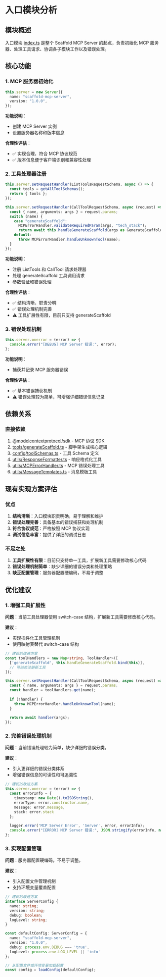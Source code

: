 # 入口模块分析

## 模块概述

入口模块 [index.ts](file:///Users/zcg/Desktop/scafford-mcp-server-AI/trae/scaffold-mcp-server/src/index.ts) 是整个 Scaffold MCP Server 的起点，负责初始化 MCP 服务器、处理工具请求、协调各子模块工作以及错误处理。

## 核心功能

### 1. MCP 服务器初始化

```typescript
this.server = new Server({
  name: "scaffold-mcp-server",
  version: "1.0.0",
});
```

**功能说明**：
- 创建 MCP Server 实例
- 设置服务器名称和版本信息

**合理性评估**：
- ✅ 实现合理，符合 MCP 协议规范
- ✅ 版本信息便于客户端识别和兼容性处理

### 2. 工具处理器注册

```typescript
this.server.setRequestHandler(ListToolsRequestSchema, async () => {
  const tools = getAllToolSchemas();
  return { tools };
});

this.server.setRequestHandler(CallToolRequestSchema, async (request) => {
  const { name, arguments: args } = request.params;
  switch (name) {
    case "generateScaffold":
      MCPErrorHandler.validateRequiredParam(args, "tech_stack");
      return await this.handleGenerateScaffold(args as GenerateScaffoldParams);
    default:
      throw MCPErrorHandler.handleUnknownTool(name);
  }
});
```

**功能说明**：
- 注册 ListTools 和 CallTool 请求处理器
- 处理 generateScaffold 工具调用请求
- 参数验证和错误处理

**合理性评估**：
- ✅ 结构清晰，职责分明
- ✅ 错误处理机制完善
- ⚠️ 工具扩展性有限，目前只支持 generateScaffold

### 3. 错误处理机制

```typescript
this.server.onerror = (error) => {
  console.error("[DEBUG] MCP Server 错误:", error);
};
```

**功能说明**：
- 捕获并记录 MCP 服务器错误

**合理性评估**：
- ✅ 基本错误捕获机制
- ⚠️ 错误处理较为简单，可增强详细错误信息记录

## 依赖关系

### 直接依赖

1. [@modelcontextprotocol/sdk](file:///Users/zcg/Desktop/scafford-mcp-server-AI/trae/scaffold-mcp-server/node_modules/.pnpm/@modelcontextprotocol+sdk@1.0.3/node_modules/@modelcontextprotocol/sdk/dist/index.d.ts) - MCP 协议 SDK
2. [tools/generateScaffold.ts](file:///Users/zcg/Desktop/scafford-mcp-server-AI/trae/scaffold-mcp-server/src/tools/generateScaffold.ts) - 脚手架生成核心逻辑
3. [config/toolSchemas.ts](file:///Users/zcg/Desktop/scafford-mcp-server-AI/trae/scaffold-mcp-server/src/config/toolSchemas.ts) - 工具 Schema 定义
4. [utils/ResponseFormatter.ts](file:///Users/zcg/Desktop/scafford-mcp-server-AI/trae/scaffold-mcp-server/src/utils/ResponseFormatter.ts) - 响应格式化工具
5. [utils/MCPErrorHandler.ts](file:///Users/zcg/Desktop/scafford-mcp-server-AI/trae/scaffold-mcp-server/src/utils/MCPErrorHandler.ts) - MCP 错误处理工具
6. [utils/MessageTemplates.ts](file:///Users/zcg/Desktop/scafford-mcp-server-AI/trae/scaffold-mcp-server/src/utils/MessageTemplates.ts) - 消息模板工具

## 现有实现方案评估

### 优点

1. **结构清晰**：入口模块职责明确，易于理解和维护
2. **错误处理完善**：具备基本的错误捕获和处理机制
3. **符合协议规范**：严格按照 MCP 协议实现
4. **调试信息丰富**：提供了详细的调试日志

### 不足之处

1. **工具扩展性有限**：目前只支持单一工具，扩展新工具需要修改核心代码
2. **错误处理机制简单**：缺少详细的错误分类和处理策略
3. **缺乏配置管理**：服务器配置硬编码，不易于调整

## 优化建议

### 1. 增强工具扩展性

**问题**：当前工具处理器使用 switch-case 结构，扩展新工具需要修改核心代码。

**建议**：
- 实现插件化工具管理机制
- 使用映射表替代 switch-case 结构

```typescript
// 建议的改进方案
const toolHandlers = new Map<string, ToolHandler>([
  ['generateScaffold', this.handleGenerateScaffold.bind(this)],
  // 可动态注册新工具
]);

this.server.setRequestHandler(CallToolRequestSchema, async (request) => {
  const { name, arguments: args } = request.params;
  const handler = toolHandlers.get(name);
  
  if (!handler) {
    throw MCPErrorHandler.handleUnknownTool(name);
  }
  
  return await handler(args);
});
```

### 2. 完善错误处理机制

**问题**：当前错误处理较为简单，缺少详细的错误分类。

**建议**：
- 引入更详细的错误分类体系
- 增强错误信息的可读性和可追溯性

```typescript
// 建议的改进方案
this.server.onerror = (error) => {
  const errorInfo = {
    timestamp: new Date().toISOString(),
    errorType: error.constructor.name,
    message: error.message,
    stack: error.stack
  };
  
  logger.error('MCP Server Error', 'Server', error, errorInfo);
  console.error("[ERROR] MCP Server 错误:", JSON.stringify(errorInfo, null, 2));
};
```

### 3. 实现配置管理

**问题**：服务器配置硬编码，不易于调整。

**建议**：
- 引入配置文件管理机制
- 支持环境变量覆盖配置

```typescript
// 建议的改进方案
interface ServerConfig {
  name: string;
  version: string;
  debug: boolean;
  logLevel: string;
}

const defaultConfig: ServerConfig = {
  name: "scaffold-mcp-server",
  version: "1.0.0",
  debug: process.env.DEBUG === 'true',
  logLevel: process.env.LOG_LEVEL || 'info'
};

// 从配置文件或环境变量加载配置
const config = loadConfig(defaultConfig);
```